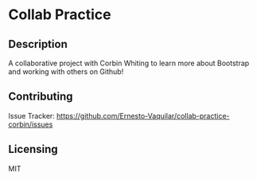 # Collab Practice
## Description
A collaborative project with Corbin Whiting to learn more about Bootstrap and working with others on Github!

## Contributing
Issue Tracker: https://github.com/Ernesto-Vaquilar/collab-practice-corbin/issues

## Licensing
MIT
